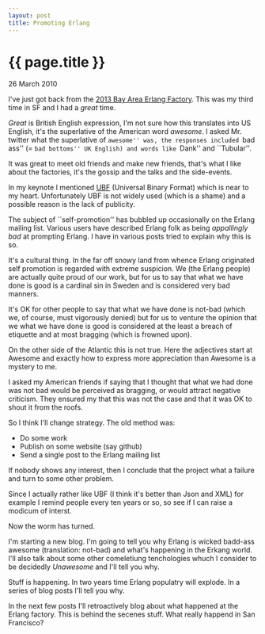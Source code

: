 ```yaml
---
layout: post
title: Promoting Erlang
---
```


{{ page.title }}
================

<p class="meta">26 March 2010</p>

I've just got back from the <a
href="http://www.erlang-factory.com/conference/SFBay2013">2013 Bay
Area Erlang Factory</a>. This was my third time in SF and I had
a <i>great</i> time.

<i>Great</i> is British English expression, I'm not sure how this translates into US
English, it's the superlative of the American word <i>awesome</i>. I asked
Mr. twitter what the superlative of ``awesome'' was, the responses included
``bad ass'' (= ``bad bottoms'' UK English) and words like ``Dank'' and ``Tubular''.

It was great to meet old friends and make new friends, that's what I
like about the factories, it's the gossip and the talks and the side-events.

In my keynote I mentioned <a
href="http://www.sics.se/~joe/ubf">UBF</a> (Universal Binary Format) which 
is near to my heart. Unfortunately UBF is not widely used (which is a shame)
and a possible reason is the lack of publicity.

The subject of ``self-promotion'' has bubbled up occasionally on the
Erlang mailing list. Various users have described  Erlang folk as being
<i>appallingly bad</i> at prompting Erlang.  I have in various posts tried to
explain why this is so.

It's a cultural thing. In the far off snowy land from whence Erlang originated
self promotion is regarded with extreme suspicion. We (the Erlang people)
are actually quite proud of our work, but for us to say that what we have done is good
is a cardinal sin in Sweden and is considered very bad manners. 

It's OK for other people to say that what we have done is not-bad
(which we, of course, must vigorously denied) but for us to venture
the opinion that we what we have done is good is considered at the
least a breach of etiquette and at most bragging (which is frowned
upon).

On the other side of the Atlantic this is not true. Here the
adjectives start at Awesome and exactly how to express more
appreciation than Awesome is a mystery to me.

I asked my American friends if saying that I thought that what we had
done was not bad would be perceived as bragging, or would attract
negative criticism. They ensured my that this was not the case and
that it was OK to shout it from the roofs.

So I think I'll change strategy. The old method was:

* Do some work
* Publish on some website (say github)
* Send a single post to the Erlang mailing list

If nobody shows any interest, then I conclude that the project what a failure and
turn to some other problem.

Since I actually rather like UBF (I think it's better than Json and
XML) for example I remind people every ten years or so, so see if I
can raise a modicum of interst.

Now the worm has turned.

I'm starting a new blog. I'm going to tell you why Erlang is wicked
badd-ass awesome (translation: not-bad) and what's happening in the
Erkang world. I'll also talk about some other comeletiung tenchologies
whuch I consider to be decidedly <i>Unawesome</i> and I'll tell you
why.

Stuff is happening. In two years time Erlang populatry will explode.
In a series of blog posts I'll tell you why.

In the next few posts I'll retroactively blog about what happened
at the Erlang factory. This is behind the secenes stuff. What really
happend in San Francisco?






